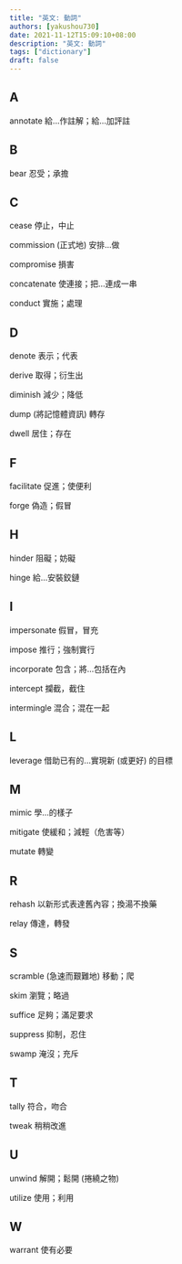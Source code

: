 ```yaml
---
title: "英文: 動詞"
authors: [yakushou730]
date: 2021-11-12T15:09:10+08:00
description: "英文: 動詞"
tags: ["dictionary"]
draft: false
---
```


## A
annotate 給...作註解；給...加評註

## B
bear 忍受；承擔

## C
cease 停止，中止

commission (正式地) 安排...做

compromise 損害

concatenate 使連接；把...連成一串

conduct 實施；處理

## D
denote 表示；代表

derive 取得；衍生出

diminish 減少；降低

dump (將記憶體資訊) 轉存

dwell 居住；存在

## F
facilitate 促進；使便利

forge 偽造；假冒

## H
hinder 阻礙；妨礙

hinge 給...安裝鉸鏈

## I
impersonate 假冒，冒充

impose 推行；強制實行

incorporate 包含；將…包括在內

intercept 攔截，截住

intermingle 混合；混在一起

## L
leverage 借助已有的...實現新 (或更好) 的目標

## M
mimic 學...的樣子

mitigate 使緩和；減輕（危害等）

mutate 轉變

## R
rehash 以新形式表達舊內容；換湯不換藥

relay 傳達，轉發

## S
scramble (急速而艱難地) 移動；爬

skim 瀏覽；略過

suffice 足夠；滿足要求

suppress 抑制，忍住

swamp 淹沒；充斥

## T
tally 符合，吻合

tweak 稍稍改進

## U
unwind 解開；鬆開 (捲繞之物)

utilize 使用；利用

## W
warrant 使有必要

